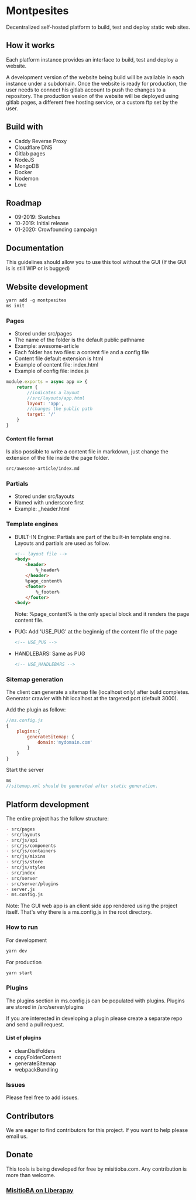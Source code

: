 # Montpesites

Decentralized self-hosted platform to build, test and deploy static web sites.

## How it works

Each platform instance provides an interface to build, test and deploy a website.

A development version of the website being build will be available in each instance under a subdomain. Once the website is ready for production, the user needs to connect his gitlab account to push the changes to a repository. The production vesion of the website will be deployed using gitlab pages, a different free hosting service, or a custom ftp set by the user.

## Build with

- Caddy Reverse Proxy
- Cloudflare DNS
- Gitlab pages
- NodeJS
- MongoDB
- Docker
- Nodemon
- Love

## Roadmap

- 09-2019: Sketches
- 10-2019: Initial release
- 01-2020: Crowfounding campaign

## Documentation

This guidelines should allow you to use this tool without the GUI (If the GUI is is still WIP or is bugged)

## Website development

````js
yarn add -g montpesites
ms init
````

### Pages

- Stored under src/pages
- The name of the folder is the default public pathname
- Example: awesome-article
- Each folder has two files: a content file and a config file
- Content file default extension is html
- Example of content file: index.html
- Example of config file: index.js

````js
module.exports = async app => {
    return {
        //indicates a layout
        //src/layouts/app.html
        layout: 'app',
        //changes the public path
        target: '/'
    }
}
````

#### Content file format

Is also possible to write a content file in markdown, just change the extension of the file inside the page folder.

````md
src/awesome-article/index.md
````

### Partials

- Stored under src/layouts
- Named with underscore first
- Example: _header.html

### Template engines

- BUILT-IN Engine: Partials are part of the built-in template engine. Layouts and partials are used as follow.

    ````html
    <!-- layout file -->
    <body>
        <header>
            %_header%
        </header>
        %page_content%
        <footer>
            %_footer%
        </footer>
    <body>
    ````

    Note: %page_content% is the only special block and it renders the page content file.

- PUG: Add 'USE_PUG' at the beginnig of the content file of the page

    ````html
    <!-- USE_PUG -->
    ````

- HANDLEBARS: Same as PUG

    ````html
    <!-- USE_HANDLEBARS -->
    ````

### Sitemap generation

The client can generate a sitemap file (localhost only) after build completes.
Generator crawler with hit localhost at the targeted port (default 3000).

Add the plugin as follow:

````js
//ms.config.js
{
    plugins:{
        generateSitemap: {
            domain:'mydomain.com'
        }
    }
}
````

Start the server

```js
ms
//sitemap.xml should be generated after static generation.
```

## Platform development

The entire project has the follow structure:

````md
- src/pages
- src/layouts
- src/js/api
- src/js/components
- src/js/containers
- src/js/mixins
- src/js/store
- src/js/styles
- src/index
- src/server
- src/server/plugins
- server.js
- ms.config.js
````

Note: The GUI web app is an client side app rendered using the project itself. That's why there is a ms.config.js in the root directory.

### How to run

For development

````js
yarn dev
````

For production

````js
yarn start
````

### Plugins

The plugins section in ms.config.js can be populated with plugins.
Plugins are stored in /src/server/plugins

If you are interested in developing a plugin please create a separate repo and send a pull request.

#### List of plugins

- cleanDistFolders
- copyFolderContent
- generateSitemap
- webpackBundling

### Issues

Please feel free to add issues.

## Contributors

We are eager to find contributors for this project. If you want to help please email us.

## Donate

This tools is being developed for free by misitioba.com.
Any contribution is more than welcome.

### [MisitioBA on Liberapay](https://fr.liberapay.com/misitioba)
